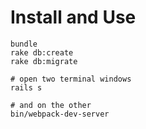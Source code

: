 # Install and Use

    bundle
    rake db:create
    rake db:migrate
    
    # open two terminal windows
    rails s

    # and on the other
    bin/webpack-dev-server